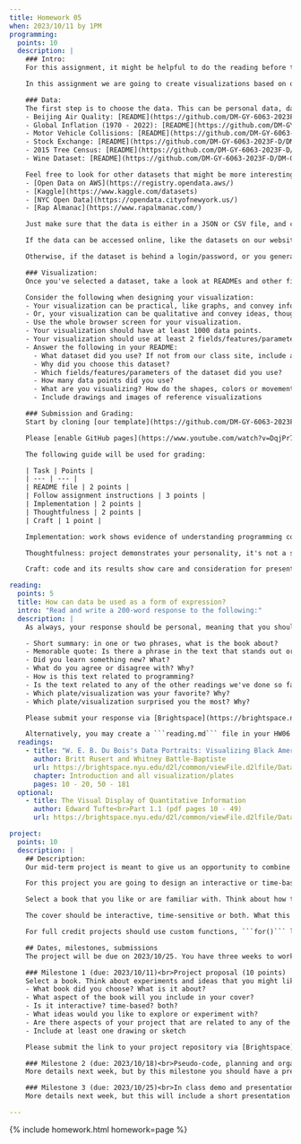 ```yaml
---
title: Homework 05
when: 2023/10/11 by 1PM
programming:
  points: 10
  description: |
    ### Intro:
    For this assignment, it might be helpful to do the reading before the programming, or, at least take a look at some of the visualizations in the reading and in the supplemental materials below.

    In this assignment we are going to create visualizations based on data. Take a look at how W. E. B. Du Bois and Edward Tufte use shapes, colors and graphics to tell stories and express themselves.

    ### Data:
    The first step is to choose the data. This can be personal data, data that we find online, or data from one of the following datasets that we have available on our site:
    - Beijing Air Quality: [README](https://github.com/DM-GY-6063-2023F-D/DM-GY-6063-2023F-D.github.io/blob/main/assets/homework/05/Beijing-PM2.5/README.md) ([JSON](/assets/homework/05/Beijing-PM2.5/Beijing-PM2.5.json) / [CSV](/assets/homework/05/Beijing-PM2.5/Beijing-PM2.5.csv))
    - Global Inflation (1970 - 2022): [README](https://github.com/DM-GY-6063-2023F-D/DM-GY-6063-2023F-D.github.io/blob/main/assets/homework/05/Global-Inflation/README.md) ([JSON](/assets/homework/05/Global-Inflation/Global-Inflation.json) / [CSV](/assets/homework/05/Global-Inflation/Global-Inflation.csv))
    - Motor Vehicle Collisions: [README](https://github.com/DM-GY-6063-2023F-D/DM-GY-6063-2023F-D.github.io/blob/main/assets/homework/05/Motor-Vehicle-Crashes/README.md) ([JSON](/assets/homework/05/Motor-Vehicle-Crashes/Motor-Vehicle-Crashes.json) / [CSV](/assets/homework/05/Motor-Vehicle-Crashes/Motor-Vehicle-Crashes.csv))
    - Stock Exchange: [README](https://github.com/DM-GY-6063-2023F-D/DM-GY-6063-2023F-D.github.io/blob/main/assets/homework/05/Stock-Exchange/README.md) ([JSON](/assets/homework/05/Stock-Exchange/Stock-Exchange.json) / [CSV](/assets/homework/05/Stock-Exchange/Stock-Exchange.csv))
    - 2015 Tree Census: [README](https://github.com/DM-GY-6063-2023F-D/DM-GY-6063-2023F-D.github.io/blob/main/assets/homework/05/Tree-Census-2015/README.md) ([JSON](/assets/homework/05/Tree-Census-2015/Tree-Census-2015.json) / [CSV](/assets/homework/05/Tree-Census-2015/Tree-Census-2015.csv))
    - Wine Dataset: [README](https://github.com/DM-GY-6063-2023F-D/DM-GY-6063-2023F-D.github.io/blob/main/assets/homework/05/Winemag/README.md) ([JSON](/assets/homework/05/Winemag/Winemag.json) / [CSV](/assets/homework/05/Winemag/Winemag.csv))

    Feel free to look for other datasets that might be more interesting. Some places to look for data:
    - [Open Data on AWS](https://registry.opendata.aws/)
    - [Kaggle](https://www.kaggle.com/datasets)
    - [NYC Open Data](https://opendata.cityofnewyork.us/)
    - [Rap Almanac](https://www.rapalmanac.com/)

    Just make sure that the data is either in a JSON or CSV file, and can be easily accessed online or easily downloaded.

    If the data can be accessed online, like the datasets on our website, you can use an URL as the parameter for the loadJSON() (or loadTable()) function.

    Otherwise, if the dataset is behind a login/password, or you generated it yourself, you have to download the dataset, place the file next to the sketch.js and index.html files in your folder, and use a relative path ("./filename.json") as the parameter for the loading function.

    ### Visualization:
    Once you've selected a dataset, take a look at READMEs and other files that describe the data and have information about the fields and measurements included. Select a couple of parameters to experiment with, it's possible that the first couple of parameters that you choose won't be very interesting.

    Consider the following when designing your visualization:
    - Your visualization can be practical, like graphs, and convey information about the quantities present in the data.
    - Or, your visualization can be qualitative and convey ideas, thoughts, emotions through more abstract shapes.
    - Use the whole browser screen for your visualization.
    - Your visualization should have at least 1000 data points.
    - Your visualization should use at least 2 fields/features/parameters.
    - Answer the following in your README:
      - What dataset did you use? If not from our class site, include a link.
      - Why did you choose this dataset?
      - Which fields/features/parameters of the dataset did you use?
      - How many data points did you use?
      - What are you visualizing? How do the shapes, colors or movement relate to the data values?
      - Include drawings and images of reference visualizations

    ### Submission and Grading:
    Start by cloning [our template](https://github.com/DM-GY-6063-2023F-D/p5js-template) into a repo called HW05. The original single-sketch template is fine since there's only one exercise this week.

    Please [enable GitHub pages](https://www.youtube.com/watch?v=DqjPr7auwdY) on your GitHub repo and use [Brightspace](https://brightspace.nyu.edu/d2l/home/312200) to submit a GitHub link to your repository.

    The following guide will be used for grading:

    | Task | Points |
    | --- | --- |
    | README file | 2 points |
    | Follow assignment instructions | 3 points |
    | Implementation | 2 points |
    | Thoughtfulness | 2 points |
    | Craft | 1 point |

    Implementation: work shows evidence of understanding programming concepts and you are fully using them to express your ideas.

    Thoughtfulness: project demonstrates your personality, it's not a straightforward re-implementation of someone else's idea.

    Craft: code and its results show care and consideration for presentation and professionalism, and work doesn't look like it was rushed.

reading:
  points: 5
  title: How can data be used as a form of expression?
  intro: "Read and write a 200-word response to the following:"
  description: |
    As always, your response should be personal, meaning that you should be expressing your views and opinions about the text and not just summarizing it. You can use the following rubric to guide your response:

    - Short summary: in one or two phrases, what is the book about?
    - Memorable quote: Is there a phrase in the text that stands out or captures the main idea of the text?
    - Did you learn something new? What?
    - What do you agree or disagree with? Why?
    - How is this text related to programming?
    - Is the text related to any of the other readings we've done so far?
    - Which plate/visualization was your favorite? Why?
    - Which plate/visualization surprised you the most? Why?

    Please submit your response via [Brightspace](https://brightspace.nyu.edu/d2l/home/312200).

    Alternatively, you may create a ```reading.md``` file in your HW06 repo and write your response in markdown. Just make sure to submit a link to the file using [Brightspace](https://brightspace.nyu.edu/d2l/home/312200).
  readings:
    - title: "W. E. B. Du Bois's Data Portraits: Visualizing Black America"
      author: Britt Rusert and Whitney Battle-Baptiste
      url: https://brightspace.nyu.edu/d2l/common/viewFile.d2lfile/Database/MTkyMDM2MjQ/battle-baptiste_web-du-bois-data-portraits.pdf?ou=312200
      chapter: Introduction and all visualization/plates
      pages: 10 - 20, 50 - 181
  optional:
    - title: The Visual Display of Quantitative Information
      author: Edward Tufte<br>Part 1.1 (pdf pages 10 - 49)
      url: https://brightspace.nyu.edu/d2l/common/viewFile.d2lfile/Database/MTkyMDM2MjU/tufte_visual-display-quantitative-information.pdf?ou=312200

project:
  points: 10
  description: |
    ## Description:
    Our mid-term project is meant to give us an opportunity to combine everything that we've learned so far to create a piece of work that showcases not only our technical knowledge, but also our design skills, and ability to think critically while making connections between our readings and our practice.

    For this project you are going to design an interactive or time-based book cover.

    Select a book that you like or are familiar with. Think about how to represent aspects of the story or its characters using shapes, colors, loops, animation, random values and/or time.

    The cover should be interactive, time-sensitive or both. What this means is that mouse events, keyboard events or the passage of time will affect your design in a way that is consistent with the narrative of the book or the development of its characters.

    For full credit projects should use custom functions, ```for()``` loops and ```if()``` statements, and demonstrate some amount of forethought and planning.

    ## Dates, milestones, submissions
    The project will be due on 2023/10/25. You have three weeks to work on it, but there are weekly milestones that have to be submitted for grading. You should not wait until the last week to start programming. You should start programming and experimenting with ideas as soon as you have an idea that you are happy with.

    ### Milestone 1 (due: 2023/10/11)<br>Project proposal (10 points)
    Select a book. Think about experiments and ideas that you might like to explore. Draw and sketch some possibilities on paper/tablet. Clone [our template](https://github.com/DM-GY-6063-2023F-D/p5js-template) and write about all of these things on the ```README.md``` file:
    - What book did you choose? What is it about?
    - What aspect of the book will you include in your cover?
    - Is it interactive? time-based? both?
    - What ideas would you like to explore or experiment with?
    - Are there aspects of your project that are related to any of the readings we've done?
    - Include at least one drawing or sketch

    Please submit the link to your project repository via [Brightspace](https://brightspace.nyu.edu/d2l/home/312200).

    ### Milestone 2 (due: 2023/10/18)<br>Pseudo-code, planning and organizing (10 points)
    More details next week, but by this milestone you should have a pretty solid grasp of the logic that will be required to implement your idea. Your code won't be finished, but you have placeholders or simplified versions of your final design. Progress writeup.

    ### Milestone 3 (due: 2023/10/25)<br>In class demo and presentation (30 points)
    More details next week, but this will include a short presentation and demo during class, final code review and a final writeup.

---
```

{% include homework.html homework=page %}
